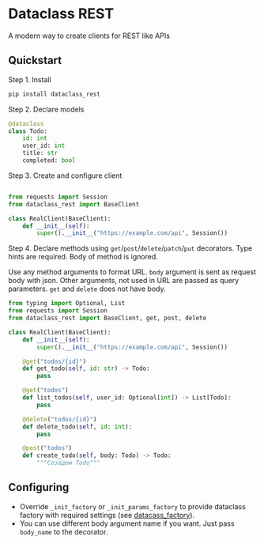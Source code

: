 # Dataclass REST

A modern way to create clients for REST like APIs

## Quickstart


Step 1. Install
```bash
pip install dataclass_rest
```


Step 2. Declare models

```python
@dataclass
class Todo:
    id: int
    user_id: int
    title: str
    completed: bool
```

Step 3. Create and configure client

```python

from requests import Session
from dataclass_rest import BaseClient

class RealClient(BaseClient):
    def __init__(self):
        super().__init__("https://example.com/api", Session())
```

Step 4. Declare methods using `get`/`post`/`delete`/`patch`/`put` decorators. 
Type hints are required. Body of method is ignored.

Use any method arguments to format URL.
`body` argument is sent as request body with json. Other arguments, not used in URL are passed as query parameters.
`get` and `delete` does not have body.

```python
from typing import Optional, List
from requests import Session
from dataclass_rest import BaseClient, get, post, delete

class RealClient(BaseClient):
    def __init__(self):
        super().__init__("https://example.com/api", Session())

    @get("todos/{id}")
    def get_todo(self, id: str) -> Todo:
        pass

    @get("todos")
    def list_todos(self, user_id: Optional[int]) -> List[Todo]:
        pass

    @delete("todos/{id}")
    def delete_todo(self, id: int):
        pass

    @post("todos")
    def create_todo(self, body: Todo) -> Todo:
        """Созадем Todo"""
```


## Configuring

* Override `_init_factory` or `_init_params_factory` to provide dataclass factory with required settings (see [datacass_factory](https://github.com/Tishka17/dataclass_factory)).
* You can use different body argument name if you want. Just pass `body_name` to the decorator.
